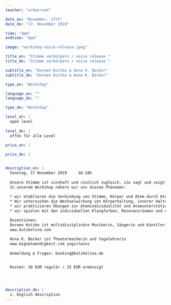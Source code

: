```yaml
---
teacher: "urbanraum"

date_en: "November, 17th"
date_de: "17. November 2019"

time: "4pm"
endtime: "6pm" 

image: "workshop-voice-release.jpeg"

title_en: "Stimme verkörpern / voice release "
title_de: "Stimme verkörpern / voice release "

subtitle_en: "Doreen Kutzke & Anna K. Becker"
subtitle_de: "Doreen Kutzke & Anna K. Becker"

type_en: "Workshop"

language_en: ""
language_de: ""

type_de: "Workshop"

level_en: |
  open level  
  
level_de: |
  offen für alle Level  
  
price_en: |

price_de: |


description_en: |
  Sonntag, 17 November 2019     16-18h    
 
  Unsere Stimme ist sinnhaft und sinnlich zugleich, sie sagt und zeigt, ist physisch und psychisch, verbindet Affekt und Intellekt.   
  In unserem Workshop nähern wir uns diesem Phänomen:  
   
  * wir etablieren die Verbindung von Stimme, Körper und Atem durch Atemtechniken (Pranayama) und Übungen aus dem Yoga   
  * Wir untersuchen die Wechselwirkung von Körperhaltung, innerer Haltung und Stimmgebung,   
  * wir praktizieren Übungen zur Atemindividualität und Atemunterstützung und Stimmlockerung-  
  * wir spielen mit den individuellen Klangfarben, Resonanzräumen und erfahren unsere Stimme außer Kontrolle  

  Dozentinnen:  
  Doreen Kutzke ist multidisziplinäre Musikerin, Sängerin und Künstlerin. Als Dozentin für Jodeln, Stimme und extended voice ist sie weltweit an verschiedensten Institutionen tätig.  
  www.kutzkelina.com   
 
  Anna K. Becker ist Theatermacherin und Yogalehrerin   
  www.bignotwendigkeit.com yogictwins  
 
  Anmeldung & Fragen: booking@kutzkelina.de   


  Kosten: 30 EUR regulär / 25 EUR ermässigt




description_de: |
  s. English description
---
```




